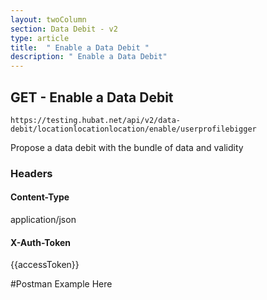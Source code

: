 ```yaml
---
layout: twoColumn
section: Data Debit - v2
type: article
title:  " Enable a Data Debit "
description: " Enable a Data Debit"
---
```


## GET -  Enable a Data Debit 
   
`https://testing.hubat.net/api/v2/data-debit/locationlocationlocation/enable/userprofilebigger`

Propose a data debit with the bundle of data and validity

### Headers

#### Content-Type
application/json
#### X-Auth-Token
{{accessToken}}

#Postman Example Here
